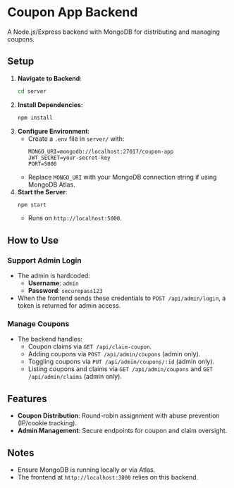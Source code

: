 
# Coupon App Backend

A Node.js/Express backend with MongoDB for distributing and managing coupons.

## Setup
1. **Navigate to Backend**:
   ```bash
   cd server
   ```
2. **Install Dependencies**:
   ```bash
   npm install
   ```
3. **Configure Environment**:
   - Create a `.env` file in `server/` with:
     ```
     MONGO_URI=mongodb://localhost:27017/coupon-app
     JWT_SECRET=your-secret-key
     PORT=5000
     ```
   - Replace `MONGO_URI` with your MongoDB connection string if using MongoDB Atlas.
4. **Start the Server**:
   ```bash
   npm start
   ```
   - Runs on `http://localhost:5000`.

## How to Use

### Support Admin Login
- The admin is hardcoded:
  - **Username**: `admin`
  - **Password**: `securepass123`
- When the frontend sends these credentials to `POST /api/admin/login`, a token is returned for admin access.

### Manage Coupons
- The backend handles:
  - Coupon claims via `GET /api/claim-coupon`.
  - Adding coupons via `POST /api/admin/coupons` (admin only).
  - Toggling coupons via `PUT /api/admin/coupons/:id` (admin only).
  - Listing coupons and claims via `GET /api/admin/coupons` and `GET /api/admin/claims` (admin only).

## Features
- **Coupon Distribution**: Round-robin assignment with abuse prevention (IP/cookie tracking).
- **Admin Management**: Secure endpoints for coupon and claim oversight.

## Notes
- Ensure MongoDB is running locally or via Atlas.
- The frontend at `http://localhost:3000` relies on this backend.


